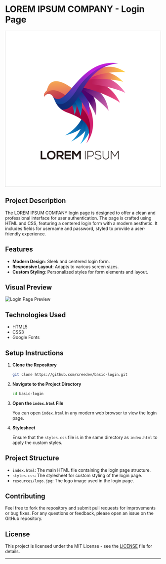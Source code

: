
# LOREM IPSUM COMPANY - Login Page

![LOREM IPSUM COMPANY Logo](resources/logo.jpg)

## Project Description

The LOREM IPSUM COMPANY login page is designed to offer a clean and professional interface for user authentication. The page is crafted using HTML and CSS, featuring a centered login form with a modern aesthetic. It includes fields for username and password, styled to provide a user-friendly experience.

## Features

- **Modern Design**: Sleek and centered login form.
- **Responsive Layout**: Adapts to various screen sizes.
- **Custom Styling**: Personalized styles for form elements and layout.

## Visual Preview

![Login Page Preview](https://via.placeholder.com/800x600?text=Login+Page+Preview)

## Technologies Used

- HTML5
- CSS3
- Google Fonts

## Setup Instructions

1. **Clone the Repository**

   ```bash
   git clone https://github.com/xreedev/basic-login.git
   ```

2. **Navigate to the Project Directory**

   ```bash
   cd basic-login
   ```

3. **Open the `index.html` File**

   You can open `index.html` in any modern web browser to view the login page.

4. **Stylesheet**

   Ensure that the `styles.css` file is in the same directory as `index.html` to apply the custom styles.

## Project Structure

- `index.html`: The main HTML file containing the login page structure.
- `styles.css`: The stylesheet for custom styling of the login page.
- `resources/logo.jpg`: The logo image used in the login page.

## Contributing

Feel free to fork the repository and submit pull requests for improvements or bug fixes. For any questions or feedback, please open an issue on the GitHub repository.

## License

This project is licensed under the MIT License - see the [LICENSE](LICENSE) file for details.

---